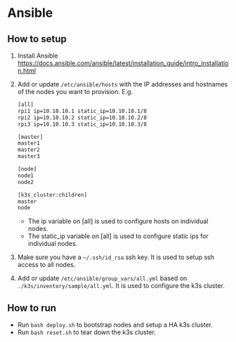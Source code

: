 # Ansible

## How to setup

1. Install Ansible <https://docs.ansible.com/ansible/latest/installation_guide/intro_installation.html>
2. Add or update `/etc/ansible/hosts` with the IP addresses and hostnames of the nodes you want to provision. E.g.

    ```txt
    [all]
    rpi1 ip=10.10.10.1 static_ip=10.10.10.1/8
    rpi2 ip=10.10.10.2 static_ip=10.10.10.2/8
    rpi3 ip=10.10.10.3 static_ip=10.10.10.3/8
    
    [master]
    master1
    master2
    master3

    [node]
    node1
    node2

    [k3s_cluster:children]
    master
    node
    ```

    - The ip variable on [all] is used to configure hosts on individual nodes.
    - The static_ip variable on [all] is used to configure static ips for individual nodes.
3. Make sure you have a `~/.ssh/id_rsa` ssh key. It is used to setup ssh access to all nodes.
4. Add or update `/etc/ansible/group_vars/all.yml` based on `./k3s/inventory/sample/all.yml`. It is used to configure the k3s cluster.

## How to run

- Run `bash deploy.sh` to bootstrap nodes and setup a HA k3s cluster.
- Run `bash reset.sh` to tear down the k3s cluster.
